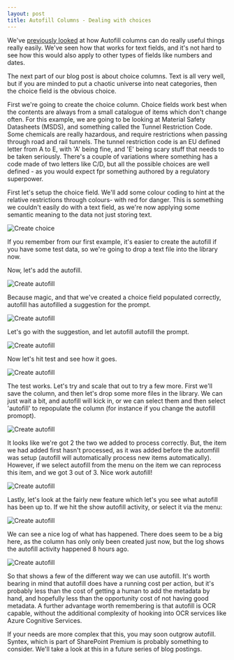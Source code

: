 ```yaml
---
layout: post
title: Autofill Columns - Dealing with choices
---
```


We've [previously looked](2025-06-07-In-Praise-Of-Autofill.md) at how Autofill columns can do really useful things really easily.  We've seen how that works for text fields, and it's not hard to see how this would also apply to other types of fields like numbers and dates. 

The next part of our blog post is about choice columns. Text is all very well, but if you are minded to put a chaotic universe into neat categories, then the choice field is the obvious choice.

First we're going to create the choice column. Choice fields work best when the contents are always from a small catalogue of items which don't change often. For this example, we are going to be looking at Material Safety Datasheets (MSDS), and something called the Tunnel Restriction Code. Some chemicals are really hazardous, and require restrictions when passing through road and rail tunnels.  The tunnel restriction code is an EU defined letter from A to E, with 'A' being fine, and 'E' being scary stuff that needs to be taken seriously.  There's a couple of variations where something has a code made of two letters like C/D, but all the possible choices are well defined - as you would expect fpr  something authored by a regulatory superpower.

First let's setup the choice field. We'll add some colour coding to hint at the relative restrictions through colours- with red for danger. This is something we couldn't easily do with a text field, as we're now applying some semantic meaning to the data not just storing text.

![Create choice](../images/2025-09-03/choice1.png)

If you remember from our first example, it's easier to create the autofill if you have some test data, so we're going to drop a text file into the library now.

Now, let's add the autofill.

![Create autofill](../images/2025-09-03/choice2.png)

Because magic, and that we've created a choice field populated correctly, autofill has autofilled a suggestion for the prompt. 

![Create autofill](../images/2025-09-03/choice3.png)

Let's go with the suggestion, and let autofill autofill the prompt.

![Create autofill](../images/2025-09-03/choice4.png)

Now let's hit test and see how it goes.

![Create autofill](../images/2025-09-03/choice5.png)

The test works. Let's try and scale that out to try a few more. First we'll save the column, and then let's drop some more files in the library. We can just wait a bit, and autofill will kick in, or we can select them and then select 'autofill' to repopulate the column (for instance if you change the autofill promopt).

![Create autofill](../images/2025-09-03/choice6.png)

It looks like we're got 2 the two we added to process correctly. But, the item we had added first hasn't processed, as it was added before the automfill was setup (autofill will automatically process new items automatically). However, if we select autofill from the menu on the item we can reprocess this item, and we got 3 out of 3. Nice work autofill!

![Create autofill](../images/2025-09-03/choice7.png)

Lastly, let's look at the fairly new feature which let's you see what autofill has been up to. If we hit the show autofill activity, or select it via the menu:

![Create autofill](../images/2025-09-03/choice9.png)

We can see a nice log of what has happened. There does seem to be a big here, as the column has only only been created just now, but the log shows the autofill activity happened 8 hours ago.

![Create autofill](../images/2025-09-03/choice8.png)

So that shows a few of the different way we can use autofill. It's worth bearing in mind that autofill does have a running cost per action, but it's probably less than the cost of getting a human to add the metadata by hand, and hopefully less than the opportunity cost of not having good metadata. A further advantage worth remembering is that autofill is OCR capable, without the additional complexity of hooking into OCR services like Azure Cognitive Services. 

If your needs are more complex that this, you may soon outgrow autofill. Syntex, which is part of SharePoint Premium is probably something to consider. We'll take a look at this in a future series of blog postings. 
